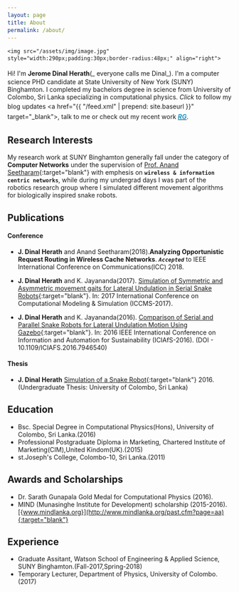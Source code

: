 ```yaml
---
layout: page
title: About
permalink: /about/
---
```


<!--<div class="post-container">-->
  <!--<div class="post-image-1" align="right">-->
  	<img src="/assets/img/image.jpg" style="width:290px;padding:30px;border-radius:48px;" align="right">
  <!-- </div> -->
Hi! <i class="fa fa-smile-o" aria-hidden="true" style="font-size:19px;color:#2294bd"></i> I'm **Jerome Dinal Herath**(_ everyone calls me Dinal_). I'm a computer science PHD candidate at State University of New York (SUNY) Binghamton. I completed my bachelors degree in science from University of Colombo, Sri Lanka specializing in computational physics. _Click_ to follow my blog updates
<a href="https://www.facebook.com/dinalHerath" target="_blank"><i class="fa fa-facebook-square" style="font-size:19px;color:#2294bd"></i></a>
<a href="{{ "/feed.xml" | prepend: site.baseurl }}" target="_blank"><i class="fa fa-rss-square" style="font-size:19px;color:#2294bd"></i></a>,
talk to me
<a href="mailto:dinal.bing@gmail.com"><i class="fa fa-envelope" style="font-size:19px;color:#2294bd;"></i></a> 
<a href="https://www.linkedin.com/in/jerome-dinal-herath-bba3b0148/" target="blank"><i class="fa fa-linkedin-square" style="font-size:19px;color:#2294bd"></i></a>
or check out my recent work
<a href="https://github.com/dherath" target="blank"><i class="fa fa-github-square" style="font-size:19px;color:#2294bd"></i></a> 
<a href="https://www.researchgate.net/profile/Jerome_Dinal_Herath" target="blank"> <i style="color:#2294bd;font-weight:bold;"> RG</i></a>. 

## Research Interests

My research work at SUNY Binghamton generally fall under the category of **Computer Networks** under the supervision of [Prof. Anand Seetharam](http://www.cs.binghamton.edu/~anand){:target="blank"} with emphesis on **`wireless & information centric networks`**, while during my undergrad days I was part of the robotics research group where I simulated different movement algorithms for biologically inspired snake robots. <!--If you're interested in my work please visit my research gate page, where I'd be happy to share my work with anyone interested.-->

## Publications

#### Conference

- **J. Dinal Herath** and Anand Seetharam(2018).**Analyzing Opportunistic Request Routing in Wireless Cache Networks**. **_`Accepted`_** to IEEE International Conference on Communications(ICC) 2018.

- **J. Dinal Herath** and K. Jayananda(2017). [Simulation of Symmetric and Asymmetric movement gaits for Lateral Undulation in Serial Snake Robots](https://www.researchgate.net/publication/317015239_Simulation_of_Symmetric_and_Asymmetric_movement_gaits_for_Lateral_Undulation_in_Serial_Snake_Robots){:target="blank"}. In: 2017 International Conference on Computational Modeling & Simulation (ICCMS-2017).

- **J. Dinal Herath** and K. Jayananda(2016). [Comparison of Serial and Parallel Snake Robots for Lateral Undulation Motion Using Gazebo](https://www.researchgate.net/publication/311716282_Comparison_of_Serial_and_Parallel_Snake_Robots_for_Lateral_Undulation_Motion_using_Gazebo){:target="blank"}. In: 2016 IEEE International Conference on Information and Automation for Sustainability (ICIAfS-2016). (DOI - 10.1109/ICIAFS.2016.7946540)

#### Thesis

- **J. Dinal Herath** [Simulation of a Snake Robot](https://www.researchgate.net/publication/316471922_Simulation_of_a_Snake_Robot){:target="blank"} 2016.(Undergraduate Thesis: University of Colombo, Sri Lanka)

## Education

- Bsc. Special Degree in Computational Physics(Hons), University of Colombo, Sri Lanka.(2016)
- Professional Postgraduate Diploma in Marketing, Chartered Institute of Marketing(CIM),United Kindom(UK).(2015)
- st.Joseph's College, Colombo-10, Sri Lanka.(2011)

## Awards and Scholarships

- Dr. Sarath Gunapala Gold Medal for Computational Physics (2016).
- MIND (Munasinghe Institute for Development) scholarship (2015-2016).[{www.mindlanka.org}](http://www.mindlanka.org/past.cfm?page=aa){:target="blank"}

## Experience

- Graduate Assitant, Watson School of Engineering & Applied Science, SUNY Binghamton.(Fall-2017,Spring-2018)
- Temporary Lecturer, Department of Physics, University of Colombo.(2017)
